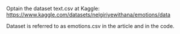Optain the dataset text.csv at Kaggle: https://www.kaggle.com/datasets/nelgiriyewithana/emotions/data

Dataset is referred to as emotions.csv in the article and in the code.
